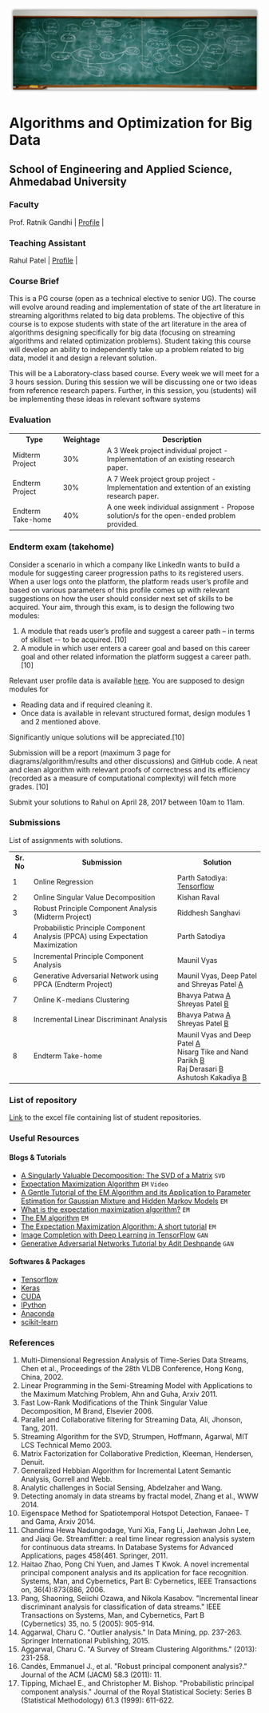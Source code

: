 ![ConceptMap](./images/cover2.jpg)

# Algorithms and Optimization for Big Data
## School of Engineering and Applied Science, Ahmedabad University

### Faculty
Prof. Ratnik Gandhi | [Profile](https://ahduni.edu.in/seas/people/faculty/ratnik-gandhi) |
### Teaching Assistant
Rahul Patel | [Profile](https://rahulptel.github.io) |
### Course Brief
This is a PG course (open as a technical elective to senior UG). The course will evolve around reading and implementation of state of the art literature in streaming algorithms related to big data problems. The objective of this course is to expose students with state of the art literature in the area of algorithms designing specifically for big data (focusing on streaming algorithms and related optimization problems). Student taking this course will develop an ability to independently take up a problem related to big data, model it and design a relevant solution.

This will be a Laboratory-class based course. Every week we will meet for a 3 hours session. During this session we will be discussing one or two ideas from reference research papers. Further, in this session, you (students) will be implementing these ideas in relevant software systems

### Evaluation
<table>
  <th>Type</th>
  <th>Weightage</th>
  <th>Description</th>
  
  <tr>
  <td>Midterm Project</td>
  <td>30%</td>
  <td>A 3 Week project individual project - Implementation of an existing research paper.</td>
  </tr>
  
  <tr>  
  <td>Endterm Project</td>
  <td>30%</td>
  <td>A 7 Week project group project - Implementation and extention of an existing research paper.</td>
  </tr>
  
  <tr>  
  <td>Endterm Take-home</td>
  <td>40%</td>
  <td>A one week individual assignment - Propose solution/s for the open-ended problem provided.</td>
  </tr>
</table>

### Endterm exam (takehome)

Consider a scenario in which a company like LinkedIn wants to build a module for suggesting career progression paths to its registered users. When a user logs onto the platform, the platform reads user’s profile and based on various parameters of this profile comes up with relevant suggestions on how the user should consider next set of skills to be acquired. Your aim, through this exam, is to design the following two modules:

1. A module that reads user’s profile and suggest a career path – in terms of skillset -- to be acquired. [10]
2. A module in which user enters a career goal and based on this career goal and other related information the platform suggest a career path.[10]

Relevant user profile data is available [here](www.google.com). You are supposed to design modules for
- Reading data and if required cleaning it.
- Once data is available in relevant structured format, design modules 1 and 2 mentioned above.

Significantly unique solutions will be appreciated.[10]

Submission will be a report (maximum 3 page for diagrams/algorithm/results and other discussions) and GitHub code. A neat and clean algorithm with relevant proofs of correctness and its efficiency (recorded as a measure of computational complexity) will fetch more grades. [10]

Submit your solutions to Rahul on April 28, 2017 between 10am to 11am.

### Submissions

List of assignments with solutions.

<table>
  <th>Sr. No</th>
  <th>Submission</th>
  <th>Solution</th>
  
  <tr>
  <td>1</td>
  <td>Online Regression</td>
  <td>Parth Satodiya: <a href="https://www.tensorflow.org">Tensorflow</a> </td>
  </tr>
  
  <tr>  
  <td>2</td>
  <td>Online Singular Value Decomposition</td>
  <td>Kishan Raval</td>
  </tr>
  
  <tr>  
  <td>3</td>
  <td>Robust Principle Component Analysis (Midterm Project)</td>
  <td>Riddhesh Sanghavi</td>
  </tr>
  
  <tr>  
  <td>4</td>
  <td>Probabilistic Principle Component Analysis (PPCA) using Expectation Maximization</td>
  <td>Parth Satodiya</td>
  </tr>
  
  <tr>  
  <td>5</td>
  <td>Incremental Principle Component Analysis</td>
  <td>Maunil Vyas</td>
  </tr>
  
  <tr>  
  <td>6</td>
  <td>Generative Adversarial Network using PPCA (Endterm Project)</td>
  <td>Maunil Vyas, Deep Patel and Shreyas Patel <a href="">A</a>  
  </td>
  </tr>
  
  <tr>  
  <td>7</td>
  <td>Online K-medians Clustering</td>
  <td>Bhavya Patwa <a href="">A</a><br>
  Shreyas Patel <a href="">B</a><br>
  </td>
  </tr>
  
  <tr>  
  <td>8</td>
  <td>Incremental Linear Discriminant Analysis</td>
  <td>Bhavya Patwa <a href="">A</a><br>
  Shreyas Patel <a href="">B</a><br>
  </td>
  </tr>
  
  
  <tr>  
  <td>8</td>
  <td>Endterm Take-home</td>
  <td>Maunil Vyas and Deep Patel <a href="">A</a><br>
  Nisarg Tike and Nand Parikh <a href="">B</a><br>
  Raj Derasari <a href="">B</a><br>
  Ashutosh Kakadiya <a href="">B</a><br>
  </td>
  </tr>    
</table>

### List of repository
[Link](https://www.google.com) to the excel file containing list of student repositories.

### Useful Resources

#### Blogs & Tutorials
- [A Singularly Valuable Decomposition: The SVD of a Matrix](http://www-users.math.umn.edu/~lerman/math5467/svd.pdf) `SVD`
- [Expectation Maximization Algorithm](https://www.youtube.com/watch?v=3JYcCbO5s6M&index=1&list=PLBv09BD7ez_7beI0_fuE96lSbsr_8K8YD) `EM` `Video`
- [A Gentle Tutorial of the EM Algorithm and its Application to Parameter Estimation for Gaussian Mixture and Hidden Markov Models](http://melodi.ee.washington.edu/people/bilmes/mypapers/em.pdf) `EM`
- [What is the expectation maximization algorithm?](http://www.cmi.ac.in/~madhavan/courses/datamining12/reading/em-tutorial.pdf) `EM`
- [The EM algorithm](http://cs229.stanford.edu/notes/cs229-notes8.pdf) `EM`
- [The Expectation Maximization Algorithm: A short tutorial](https://www.cs.utah.edu/~piyush/teaching/EM_algorithm.pdf) `EM`
- [Image Completion with Deep Learning in TensorFlow](http://bamos.github.io/2016/08/09/deep-completion/) `GAN`
- [Generative Adversarial Networks Tutorial by Adit Deshpande](https://github.com/adeshpande3/Generative-Adversarial-Networks) `GAN`

#### Softwares & Packages
- [Tensorflow](https://www.tensorflow.org)
- [Keras](https://keras.io/)
- [CUDA](http://www.nvidia.com/object/cuda_home_new.html)
- [IPython](https://ipython.org/ipython-doc/3/interactive/tutorial.html)
- [Anaconda](https://www.continuum.io/downloads)
- [scikit-learn](http://scikit-learn.org/stable/)

### References

1. Multi-Dimensional Regression Analysis of Time-Series Data Streams, Chen et al., Proceedings of the 28th VLDB Conference, Hong Kong, China, 2002.
2. Linear Programming in the Semi-Streaming Model with Applications to the Maximum Matching Problem, Ahn and Guha, Arxiv 2011.
3. Fast Low-Rank Modifications of the Think Singular Value Decomposition, M Brand, Elsevier 2006.
4. Parallel and Collaborative filtering for Streaming Data, Ali, Jhonson, Tang, 2011.
5. Streaming Algorithm for the SVD, Strumpen, Hoffmann, Agarwal, MIT LCS Technical Memo 2003.
6. Matrix Factorization for Collaborative Prediction, Kleeman, Hendersen, Denuit.
7. Generalized Hebbian Algorithm for Incremental Latent Semantic Analysis, Gorrell and Webb.
8. Analytic challenges in Social Sensing, Abdelzaher and Wang.
9. Detecting anomaly in data streams by fractal model, Zhang et al., WWW 2014.
10. Eigenspace Method for Spatiotemporal Hotspot Detection, Fanaee- T and Gama, Arxiv 2014.
11. Chandima Hewa Nadungodage, Yuni Xia, Fang Li, Jaehwan John Lee, and Jiaqi Ge. Streamfitter: a real time linear regression analysis system for continuous data streams. In Database Systems for Advanced Applications, pages 458{461. Springer, 2011.
12. Haitao Zhao, Pong Chi Yuen, and James T Kwok. A novel incremental principal component analysis and its application for face recognition. Systems, Man, and Cybernetics, Part B: Cybernetics, IEEE Transactions on, 36(4):873{886, 2006.
13. Pang, Shaoning, Seiichi Ozawa, and Nikola Kasabov. "Incremental linear discriminant analysis for classification of data streams." IEEE Transactions on Systems, Man, and Cybernetics, Part B (Cybernetics) 35, no. 5 (2005): 905-914.
14. Aggarwal, Charu C. "Outlier analysis." In Data Mining, pp. 237-263. Springer International Publishing, 2015.
15. Aggarwal, Charu C. "A Survey of Stream Clustering Algorithms." (2013): 231-258.
16. Candès, Emmanuel J., et al. "Robust principal component analysis?." Journal of the ACM (JACM) 58.3 (2011): 11.
17. Tipping, Michael E., and Christopher M. Bishop. "Probabilistic principal component analysis." Journal of the Royal Statistical Society: Series B (Statistical Methodology) 61.3 (1999): 611-622.
